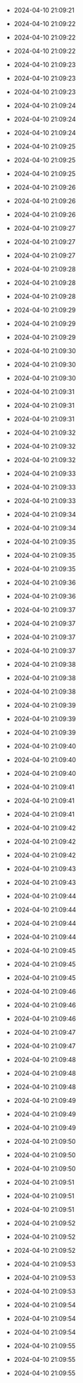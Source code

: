 
- 2024-04-10 21:09:21

- 2024-04-10 21:09:22

- 2024-04-10 21:09:22

- 2024-04-10 21:09:22

- 2024-04-10 21:09:23

- 2024-04-10 21:09:23

- 2024-04-10 21:09:23

- 2024-04-10 21:09:24

- 2024-04-10 21:09:24

- 2024-04-10 21:09:24

- 2024-04-10 21:09:25

- 2024-04-10 21:09:25

- 2024-04-10 21:09:25

- 2024-04-10 21:09:26

- 2024-04-10 21:09:26

- 2024-04-10 21:09:26

- 2024-04-10 21:09:27

- 2024-04-10 21:09:27

- 2024-04-10 21:09:27

- 2024-04-10 21:09:28

- 2024-04-10 21:09:28

- 2024-04-10 21:09:28

- 2024-04-10 21:09:29

- 2024-04-10 21:09:29

- 2024-04-10 21:09:29

- 2024-04-10 21:09:30

- 2024-04-10 21:09:30

- 2024-04-10 21:09:30

- 2024-04-10 21:09:31

- 2024-04-10 21:09:31

- 2024-04-10 21:09:31

- 2024-04-10 21:09:32

- 2024-04-10 21:09:32

- 2024-04-10 21:09:32

- 2024-04-10 21:09:33

- 2024-04-10 21:09:33

- 2024-04-10 21:09:33

- 2024-04-10 21:09:34

- 2024-04-10 21:09:34

- 2024-04-10 21:09:35

- 2024-04-10 21:09:35

- 2024-04-10 21:09:35

- 2024-04-10 21:09:36

- 2024-04-10 21:09:36

- 2024-04-10 21:09:37

- 2024-04-10 21:09:37

- 2024-04-10 21:09:37

- 2024-04-10 21:09:37

- 2024-04-10 21:09:38

- 2024-04-10 21:09:38

- 2024-04-10 21:09:38

- 2024-04-10 21:09:39

- 2024-04-10 21:09:39

- 2024-04-10 21:09:39

- 2024-04-10 21:09:40

- 2024-04-10 21:09:40

- 2024-04-10 21:09:40

- 2024-04-10 21:09:41

- 2024-04-10 21:09:41

- 2024-04-10 21:09:41

- 2024-04-10 21:09:42

- 2024-04-10 21:09:42

- 2024-04-10 21:09:42

- 2024-04-10 21:09:43

- 2024-04-10 21:09:43

- 2024-04-10 21:09:44

- 2024-04-10 21:09:44

- 2024-04-10 21:09:44

- 2024-04-10 21:09:44

- 2024-04-10 21:09:45

- 2024-04-10 21:09:45

- 2024-04-10 21:09:45

- 2024-04-10 21:09:46

- 2024-04-10 21:09:46

- 2024-04-10 21:09:46

- 2024-04-10 21:09:47

- 2024-04-10 21:09:47

- 2024-04-10 21:09:48

- 2024-04-10 21:09:48

- 2024-04-10 21:09:48

- 2024-04-10 21:09:49

- 2024-04-10 21:09:49

- 2024-04-10 21:09:49

- 2024-04-10 21:09:50

- 2024-04-10 21:09:50

- 2024-04-10 21:09:50

- 2024-04-10 21:09:51

- 2024-04-10 21:09:51

- 2024-04-10 21:09:51

- 2024-04-10 21:09:52

- 2024-04-10 21:09:52

- 2024-04-10 21:09:52

- 2024-04-10 21:09:53

- 2024-04-10 21:09:53

- 2024-04-10 21:09:53

- 2024-04-10 21:09:54

- 2024-04-10 21:09:54

- 2024-04-10 21:09:54

- 2024-04-10 21:09:55

- 2024-04-10 21:09:55

- 2024-04-10 21:09:55
